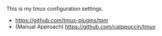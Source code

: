 This is my tmux configuration settings.

- https://github.com/tmux-plugins/tpm
- (Manual Approach) https://github.com/catppuccin/tmux

